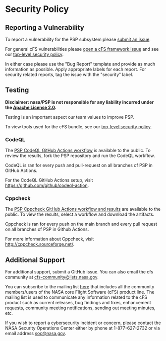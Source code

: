 # Security Policy

## Reporting a Vulnerability

To report a vulnerability for the PSP subsystem please [submit an issue](https://github.com/nasa/psp/issues/new/choose).

For general cFS vulnerabilities please [open a cFS framework issue](https://github.com/nasa/cfs/issues/new/choose) and see our [top-level security policy](https://github.com/nasa/cFS/security/policy).

In either case please use the "Bug Report" template and provide as much information as possible. Apply appropriate labels for each report. For security related reports, tag the issue with the "security" label.

## Testing

**Disclaimer: nasa/PSP is not responsible for any liability incurred under the [Apache License 2.0](https://github.com/nasa/PSP/blob/main/LICENSE).**

Testing is an important aspect our team values to improve PSP. 

To view tools used for the cFS bundle, see our [top-level security policy](https://github.com/nasa/cFS/security/policy). 

### CodeQL

The [PSP CodeQL GitHub Actions workflow](https://github.com/nasa/PSP/actions/workflows/codeql-build.yml) is available to the public. To review the results, fork the PSP repository and run the CodeQL workflow. 

CodeQL is ran for every push and pull-request on all branches of PSP in GitHub Actions. 

For the CodeQL GitHub Actions setup, visit https://github.com/github/codeql-action. 

### Cppcheck

The [PSP Cppcheck GitHub Actions workflow and results](https://github.com/nasa/PSP/actions/workflows/static-analysis.yml) are available to the public. To view the results, select a workflow and download the artifacts. 

Cppcheck is ran for every push on the main branch and every pull request on all branches of PSP in Github Actions. 

For more information about Cppcheck, visit http://cppcheck.sourceforge.net/.

## Additional Support

For additional support, submit a GitHub issue. You can also email the cfs community at cfs-community@lists.nasa.gov. 

You can subscribe to the mailing list [here](https://lists.nasa.gov/mailman/listinfo/cfs-community) that includes all the community members/users of the NASA core Flight Software (cFS) product line. The mailing list is used to communicate any information related to the cFS product such as current releases, bug findings and fixes, enhancement requests, community meeting notifications, sending out meeting minutes, etc.

If you wish to report a cybersecurity incident or concern, please contact the NASA Security Operations Center either by phone at 1-877-627-2732 or via email address soc@nasa.gov.
